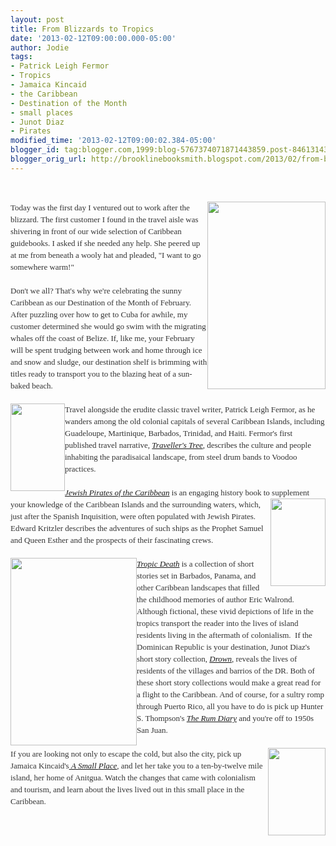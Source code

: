 ```yaml
---
layout: post
title: From Blizzards to Tropics
date: '2013-02-12T09:00:00.000-05:00'
author: Jodie
tags:
- Patrick Leigh Fermor
- Tropics
- Jamaica Kincaid
- the Caribbean
- Destination of the Month
- small places
- Junot Diaz
- Pirates
modified_time: '2013-02-12T09:00:02.384-05:00'
blogger_id: tag:blogger.com,1999:blog-5767374071871443859.post-8461314379333530607
blogger_orig_url: http://brooklinebooksmith.blogspot.com/2013/02/from-blizzards-to-tropics.html
---
```


<br /><div style="color: #333333; font-family: Georgia, 'Times New Roman', 'Bitstream Charter', Times, serif; font-size: 13px; line-height: 19px;"><a data-mce-href="http://globecornerbookstore.com/blogs/wp-content/uploads/2013/02/National-Geographic-Traveler-Stanford-Emma-9781426209529.jpg" href="http://globecornerbookstore.com/blogs/wp-content/uploads/2013/02/National-Geographic-Traveler-Stanford-Emma-9781426209529.jpg"><img alt="" class="alignright size-medium wp-image-8809" data-mce-src="http://globecornerbookstore.com/blogs/wp-content/uploads/2013/02/National-Geographic-Traveler-Stanford-Emma-9781426209529-189x300.jpg" height="300" src="http://globecornerbookstore.com/blogs/wp-content/uploads/2013/02/National-Geographic-Traveler-Stanford-Emma-9781426209529-189x300.jpg" style="border: 0px; cursor: default; float: right;" title="National-Geographic-Traveler-Stanford-Emma-9781426209529" width="189" /></a>Today was the first day I ventured out to work after the blizzard. The first customer I found in the travel aisle was shivering in front of our wide selection of Caribbean guidebooks. I asked if she needed any help. She peered up at me from beneath a wooly hat and pleaded, "I want to go somewhere warm!"</div><div style="color: #333333; font-family: Georgia, 'Times New Roman', 'Bitstream Charter', Times, serif; font-size: 13px; line-height: 19px;"><br /></div><div style="color: #333333; font-family: Georgia, 'Times New Roman', 'Bitstream Charter', Times, serif; font-size: 13px; line-height: 19px;">Don't we all? That's why we're celebrating the sunny Caribbean as our Destination of the Month of February. After puzzling over how to get to Cuba for awhile, my customer determined she would go swim with the migrating whales off the coast of Belize. If, like me, your February will be spent trudging between work and home through ice and snow and sludge, our destination shelf is brimming with titles ready to transport you to the blazing heat of a sun-baked beach.</div><div style="color: #333333; font-family: Georgia, 'Times New Roman', 'Bitstream Charter', Times, serif; font-size: 13px; line-height: 19px;"><br /></div><div style="color: #333333; font-family: Georgia, 'Times New Roman', 'Bitstream Charter', Times, serif; font-size: 13px; line-height: 19px;"><a data-mce-href="http://globecornerbookstore.com/blogs/wp-content/uploads/2013/02/FC9781590173800.jpg" href="http://globecornerbookstore.com/blogs/wp-content/uploads/2013/02/FC9781590173800.jpg"><img alt="" class="alignleft size-full wp-image-8810" data-mce-src="http://globecornerbookstore.com/blogs/wp-content/uploads/2013/02/FC9781590173800.jpg" height="140" src="http://globecornerbookstore.com/blogs/wp-content/uploads/2013/02/FC9781590173800.jpg" style="border: 0px; cursor: default; float: left;" title="FC9781590173800" width="87" /></a>Travel alongside the erudite classic travel writer, Patrick Leigh Fermor, as he wanders among the old&nbsp;colonial capitals of several Caribbean Islands, including Guadeloupe, Martinique, Barbados, Trinidad, and Haiti. Fermor's first published travel narrative,&nbsp;<a data-mce-href="http://www.brooklinebooksmith-shop.com/book/9781590173800" href="http://www.brooklinebooksmith-shop.com/book/9781590173800"><em>Traveller's Tree</em></a>, describes the culture and people inhabiting the&nbsp;paradisaical&nbsp;landscape, from steel drum bands to Voodoo practices.</div><div style="color: #333333; font-family: Georgia, 'Times New Roman', 'Bitstream Charter', Times, serif; font-size: 13px; line-height: 19px;"><br /></div><div style="color: #333333; font-family: Georgia, 'Times New Roman', 'Bitstream Charter', Times, serif; font-size: 13px; line-height: 19px;"><em><a href="http://www.brooklinebooksmith-shop.com/book/9780767919524">Jewish Pirates of the Caribbean</a></em>&nbsp;is an engaging history book to supplement your knowledge of the<a data-mce-href="http://globecornerbookstore.com/blogs/wp-content/uploads/2013/02/FC9780767919524.jpg" href="http://globecornerbookstore.com/blogs/wp-content/uploads/2013/02/FC9780767919524.jpg"><img alt="" class="alignright size-full wp-image-8811" data-mce-src="http://globecornerbookstore.com/blogs/wp-content/uploads/2013/02/FC9780767919524.jpg" height="140" src="http://globecornerbookstore.com/blogs/wp-content/uploads/2013/02/FC9780767919524.jpg" style="border: 0px; cursor: default; float: right;" title="FC9780767919524" width="88" /></a>&nbsp;Caribbean Islands and the surrounding waters, which, just after the Spanish Inquisition, were often populated with Jewish Pirates. Edward Kritzler describes the adventures of such ships as the Prophet Samuel and Queen Esther and the prospects of their&nbsp;fascinating crews.</div><div style="color: #333333; font-family: Georgia, 'Times New Roman', 'Bitstream Charter', Times, serif; font-size: 13px; line-height: 19px;"><br /></div><div style="color: #333333; font-family: Georgia, 'Times New Roman', 'Bitstream Charter', Times, serif; font-size: 13px; line-height: 19px;"><em><a data-mce-href="http://globecornerbookstore.com/blogs/wp-content/uploads/2013/02/TropicDeath_5_JenHeuer.jpg" href="http://globecornerbookstore.com/blogs/wp-content/uploads/2013/02/TropicDeath_5_JenHeuer.jpg"><img alt="" class="alignleft size-medium wp-image-8821" data-mce-src="http://globecornerbookstore.com/blogs/wp-content/uploads/2013/02/TropicDeath_5_JenHeuer-202x300.jpg" height="300" src="http://globecornerbookstore.com/blogs/wp-content/uploads/2013/02/TropicDeath_5_JenHeuer-202x300.jpg" style="border: 0px; cursor: default; float: left;" title="TropicDeath_5_JenHeuer" width="202" /></a><a href="http://www.brooklinebooksmith-shop.com/book/9780871403353">Tropic Death</a></em>&nbsp;is a collection of short stories set in Barbados, Panama, and other Caribbean&nbsp;landscapes that filled the childhood memories of author Eric Walrond. Although fictional, these vivid depictions of life in the tropics transport the reader into the lives of island residents living in the aftermath of colonialism. &nbsp;If the Dominican Republic is your destination, Junot Diaz's short story collection,&nbsp;<a data-mce-href="http://www.brooklinebooksmith-shop.com/book/%5Bmodel%5D-260" href="http://www.brooklinebooksmith-shop.com/book/%5Bmodel%5D-260"><em>Drown</em></a>, reveals the lives of residents of the villages and barrios of the DR. Both of these short story collections would make a great read for a flight to the Caribbean. And of course, for a sultry romp through Puerto Rico, all you have to do is pick up Hunter S. Thompson's&nbsp;<a data-mce-href="http://www.brooklinebooksmith-shop.com/book/9780684856476" href="http://www.brooklinebooksmith-shop.com/book/9780684856476"><em>The Rum Diary</em></a>&nbsp;and you're off to 1950s San Juan.</div><div style="color: #333333; font-family: Georgia, 'Times New Roman', 'Bitstream Charter', Times, serif; font-size: 13px; line-height: 19px;"><br /><a data-mce-href="http://globecornerbookstore.com/blogs/wp-content/uploads/2013/02/FC9780374527075-1.jpg" href="http://globecornerbookstore.com/blogs/wp-content/uploads/2013/02/FC9780374527075-1.jpg"><img alt="" class="alignright size-full wp-image-8817" data-mce-src="http://globecornerbookstore.com/blogs/wp-content/uploads/2013/02/FC9780374527075-1.jpg" height="140" src="http://globecornerbookstore.com/blogs/wp-content/uploads/2013/02/FC9780374527075-1.jpg" style="border: 0px; cursor: default; float: right;" title="FC9780374527075 (1)" width="92" /></a></div><div style="color: #333333; font-family: Georgia, 'Times New Roman', 'Bitstream Charter', Times, serif; font-size: 13px; line-height: 19px;">If you are looking not only to escape the cold, but also the city, pick up Jamaica Kincaid's<a data-mce-href="http://www.brooklinebooksmith-shop.com/book/9780374527075" href="http://www.brooklinebooksmith-shop.com/book/9780374527075">&nbsp;<em>A Small&nbsp;</em><em>Place</em></a>, and let her take you to a ten-by-twelve mile island, her home of Anitgua. Watch the changes that came with colonialism and tourism, and learn about the lives lived out in this small place in the Caribbean.</div><div style="color: #333333; font-family: Georgia, 'Times New Roman', 'Bitstream Charter', Times, serif; font-size: 13px; line-height: 19px;"><br /></div>